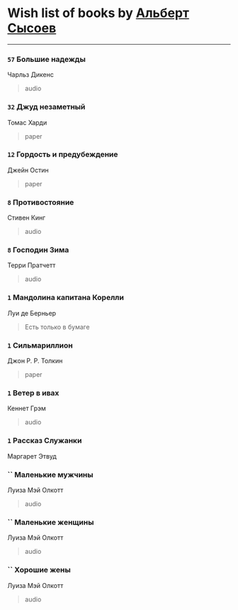 # Wish list of books by [Альберт Сысоев](http://vk.com/id47446642)
---

### `57` Большие надежды
Чарльз Дикенс
> audio

### `32` Джуд незаметный
Томас Харди
> paper

### `12` Гордость и предубеждение
Джейн Остин
> paper

### `8` Противостояние
Стивен Кинг
> audio

### `8` Господин Зима
Терри Пратчетт
> audio

### `1` Мандолина капитана Корелли
Луи де Берньер
> Есть только в бумаге

### `1` Сильмариллион
Джон Р. Р. Толкин
> paper

### `1` Ветер в ивах
Кеннет Грэм
> audio

### `1` Рассказ Служанки
Маргарет Этвуд

### `` Маленькие мужчины
Луиза Мэй Олкотт
> audio

### `` Маленькие женщины
Луиза Мэй Олкотт
> audio

### `` Хорошие жены
Луиза Мэй Олкотт
> audio

